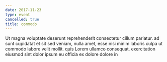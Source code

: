 ```yaml
---
date: 2017-11-23
type: event
cancelled: true
title: commodo
---
```

Ut magna voluptate deserunt reprehenderit consectetur cillum pariatur. ad sunt cupidatat et sit sed veniam, nulla amet, esse nisi minim laboris culpa ut commodo labore velit mollit. quis Lorem ullamco consequat. exercitation eiusmod sint dolor ipsum eu officia ex dolore dolore in